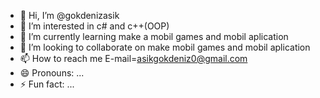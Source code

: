 - 👋 Hi, I’m @gokdenizasik
- 👀 I’m interested in c# and c++(OOP)
- 🌱 I’m currently learning make a mobil games and mobil aplication
- 💞️ I’m looking to collaborate on make mobil games and mobil aplication 
- 📫 How to reach me E-mail=asikgokdeniz0@gmail.com
- 😄 Pronouns: ...
- ⚡ Fun fact: ...

<!---
gokdenizasik/gokdenizasik is a ✨ special ✨ repository because its `README.md` (this file) appears on your GitHub profile.
You can click the Preview link to take a look at your changes.
--->
